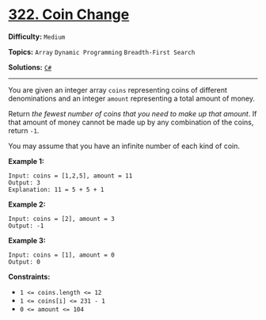 # [322. Coin Change](https://leetcode.com/problems/coin-change/)

**Difficulty:** `Medium`

**Topics:** `Array` `Dynamic Programming` `Breadth-First Search`

**Solutions:** [`C#`](../../src/csharp/challenges/Problems/CoinChange.cs)

---

You are given an integer array `coins` representing coins of different denominations and an integer `amount` representing a total amount of money.

Return *the fewest number of coins that you need to make up that amount*. If that amount of money cannot be made up by any combination of the coins, return `-1`.

You may assume that you have an infinite number of each kind of coin.

**Example 1:**

```
Input: coins = [1,2,5], amount = 11
Output: 3
Explanation: 11 = 5 + 5 + 1
```

**Example 2:**

```
Input: coins = [2], amount = 3
Output: -1
```

**Example 3:**

```
Input: coins = [1], amount = 0
Output: 0
```

**Constraints:**

* `1 <= coins.length <= 12`
* `1 <= coins[i] <= 231 - 1`
* `0 <= amount <= 104`